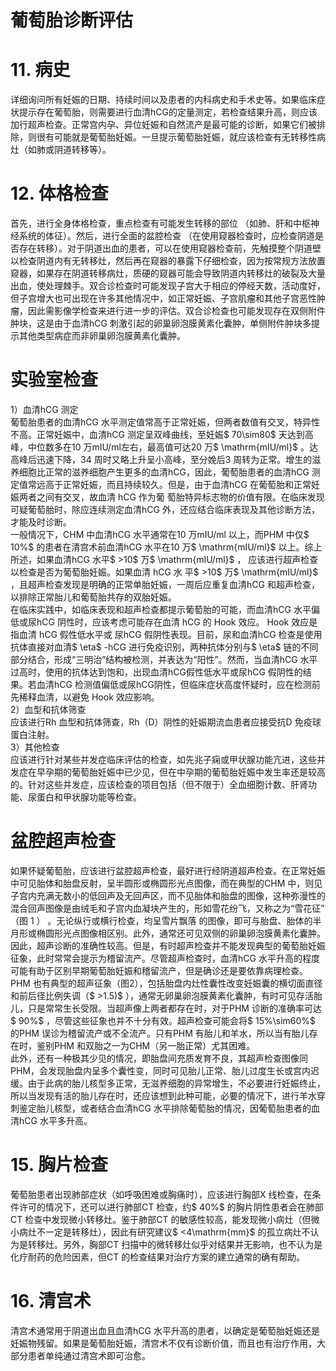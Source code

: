 # 葡萄胎诊断评估  
# 11. 病史  
详细询问所有妊娠的日期、持续时间以及患者的内科病史和手术史等。如果临床症状提示存在葡萄胎，则需要进行血清hCG的定量测定，若检查结果升高，则应该加行超声检查。正常宫内孕、异位妊娠和自然流产是最可能的诊断，如果它们被排除，则很有可能就是葡萄胎妊娠。一旦提示葡萄胎妊娠，就应该检查有无转移性病灶（如肺或阴道转移等）。  
# 12. 体格检查  
首先，进行全身体格检查，重点检查有可能发生转移的部位
（如肺、肝和中枢神经系统的体征）。然后，进行全面的盆腔检查
（在使用窥器检查时，应检查阴道是否存在转移）。对于阴道出血的患者，可以在使用窥器检查前，先触摸整个阴道壁以检查阴道内有无转移灶，然后再在窥器的暴露下仔细检查，因为按常规方法放置窥器，如果存在阴道转移病灶，质硬的窥器可能会导致阴道内转移灶的破裂及大量出血，使处理棘手。双合诊检查时可能发现子宫大于相应的停经天数，活动度好，但子宫增大也可出现在许多其他情况中，如正常妊娠、子宫肌瘤和其他子宫恶性肿瘤，因此需影像学检查来进行进一步的评估。双合诊检查也可能发现存在双侧附件肿块，这是由于血清hCG 刺激引起的卵巢卵泡膜黄素化囊肿，单侧附件肿块多提示其他类型病症而非卵巢卵泡膜黄素化囊肿。  
#  实验室检查  
1）血清hCG 测定  
葡萄胎患者的血清hCG 水平测定值常高于正常妊娠，但两者数值有交叉，特异性不高。正常妊娠中，血清hCG 测定呈双峰曲线，至妊娠$ 70\sim80$  天达到高峰，中位数多在10 万mIU/ml左右，最高值可达20 万$ \mathrm{mIU/ml}$    。达高峰后迅速下降，34 周时又略上升呈小高峰，至分娩后3 周转为正常。增生的滋养细胞比正常的滋养细胞产生更多的血清hCG，因此，葡萄胎患者的血清hCG 测定值常远高于正常妊娠，而且持续较久。但是，由于血清hCG  在葡萄胎和正常妊娠两者之间有交叉，故血清 hCG  作为葡 萄胎特异标志物的价值有限。在临床发现可疑葡萄胎时，除应连续测定血清hCG 外，还应结合临床表现及其他诊断方法，才能及时诊断。  
一般情况下，CHM 中血清hCG 水平通常在10 万mIU/ml 以上，而PHM 中仅$ 10\%$  的患者在清宫术前血清hCG 水平在10 万$ \mathrm{mIU/ml}$     以上。综上所述，如果血清hCG 水平$ >10$  万$ \mathrm{mIU/ml}$    ， 应该进行超声检查以检查是否为葡萄胎妊娠。如果血清 hCG  水 平$ >10$  万$ \mathrm{mIU/ml}$    ，且超声检查发现是明确的正常单胎妊娠，一周后应重复血清hCG 和超声检查，以排除正常胎儿和葡萄胎共存的双胎妊娠。  
在临床实践中，如临床表现和超声检查都提示葡萄胎的可能，而血清hCG 水平偏低或尿hCG 阴性时，应该考虑可能存在血清 hCG  的 Hook  效应。 Hook  效应是指血清 hCG  假性低水平或 尿hCG 假阴性表现。目前，尿和血清hCG 检查是使用抗体直接对血清$ \eta$ -hCG 进行免疫识别，两种抗体分别与$ \eta$  链的不同部分结合，形成“三明治”结构被检测，并表达为“阳性”。然而，当血清hCG 水平过高时，使用的抗体达到饱和，出现血清hCG假性低水平或尿hCG 假阴性的结果。若血清hCG 检测值偏低或尿hCG阴性，但临床症状高度怀疑时，应在检测前先稀释血清，以避免 Hook  效应影响。  
2）血型和抗体筛查  
应该进行Rh 血型和抗体筛查，Rh（D）阴性的妊娠期流血患者应接受抗D 免疫球蛋白注射。  
3）其他检查  
应该进行针对某些并发症临床评估的检查，如先兆子痫或甲状腺功能亢进，这些并发症在早孕期的葡萄胎妊娠中已少见，但在中孕期的葡萄胎妊娠中发生率还是较高的。针对这些并发症，应该检查的项目包括（但不限于）全血细胞计数、肝肾功能、尿蛋白和甲状腺功能等检查。  
#  盆腔超声检查  
如果怀疑葡萄胎，应该进行盆腔超声检查，最好进行经阴道超声检查。在正常妊娠中可见胎体和胎盘反射，呈半圆形或椭圆形光点图像，而在典型的CHM 中，则见子宫内充满无数小的低回声及无回声区，而不见胎体和胎盘的图像，这种弥漫性的混合回声图像是由绒毛和子宫内血凝块产生的，形如雪花纷飞，又称之为“雪花征” （图 1 ） 。无论纵行或横行检查，均呈雪片飘落 的图像，即可与胎盘、胎体的半月形或椭圆形光点图像相区别。此外，通常还可见双侧的卵巢卵泡膜黄素化囊肿。因此，超声诊断的准确性较高。但是，有时超声检查并不能发现典型的葡萄胎妊娠征象，此时常常会提示为稽留流产。尽管超声检查时，血清hCG 水平升高的程度可能有助于区别早期葡萄胎妊娠和稽留流产，但是确诊还是要依靠病理检查。  
PHM 也有典型的超声征象（图2），包括胎盘内灶性囊性改变妊娠囊的横切面直径和前后径比例失调（$ >1.5)$ ），通常无卵巢卵泡膜黄素化囊肿，有时可见存活胎儿，只是常常生长受限。当超声像上两者都存在时，对于PHM 诊断的准确率可达$ 90\%$ ，尽管这些征象也并不十分有效。超声检查可能会将$ 15\%\sim60\%$  的PHM 误诊为稽留流产或不全流产。只有PHM 有胎儿和羊水，所以当有胎儿存在时，鉴别PHM 和双胎之一为CHM（另一胎正常）尤其困难。  
此外，还有一种极其少见的情况，即胎盘间充质发育不良，其超声检查图像同PHM，会发现胎盘内呈多个囊性变，同时可见胎儿正常、胎儿过度生长或宫内迟缓。由于此病的胎儿核型多正常，无滋养细胞的异常增生，不必要进行妊娠终止，所以当发现有活的胎儿存在时，还应该想到此种可能，必要的情况下，进行羊水穿刺鉴定胎儿核型，或者结合血清hCG 水平排除葡萄胎的情况，因葡萄胎患者的血清hCG 水平多升高。  
# 15. 胸片检查  
葡萄胎患者出现肺部症状（如呼吸困难或胸痛时），应该进行胸部X 线检查，在条件许可的情况下，还可以进行肺部CT 检查，约$ 40\%$  的胸片阴性患者会在肺部CT 检查中发现微小转移灶。鉴于肺部CT 的敏感性较高，能发现微小病灶（但微小病灶不一定是转移灶），因此有研究建议$ <4\mathrm{mm}$     的孤立病灶不认为是转移灶。另外，胸部CT 扫描中的微转移灶似乎对结果并无影响，也不认为是化疗耐药的危险因素，但CT 的检查结果对治疗方案的建立通常的确有帮助。  
# 16.  清宫术  
清宫术通常用于阴道出血且血清hCG 水平升高的患者，以确定是葡萄胎妊娠还是妊娠物残留。如果是葡萄胎妊娠，清宫术不仅有诊断价值，而且也有治疗作用，大部分患者单纯通过清宫术即可治愈。  